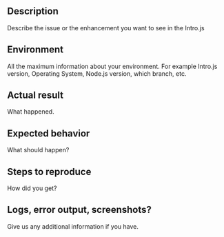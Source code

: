 ## Description
Describe the issue or the enhancement you want to see in the Intro.js

## Environment
All the maximum information about your environment.
For example Intro.js version, Operating System, Node.js version, which branch, etc.

## Actual result
What happened.

## Expected behavior
What should happen?

## Steps to reproduce
How did you get?

## Logs, error output, screenshots?
Give us any additional information if you have.